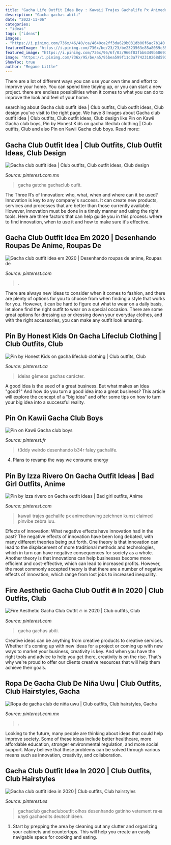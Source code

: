 ```yaml
---
title: "Gacha Life Outfit Idea Boy : Kawaii Trajes Gachalife Px Animedrawing Zeichnen Kunst Claimed Pinvibe Zebra Lưu"
description: "Gacha gachas abiti"
date: "2022-11-06"
categories:
- "ideas"
tags: ["ideas"]
images:
- "https://i.pinimg.com/736x/46/40/ca/4640ca2ff3da629b031db06f6ac7b140.jpg"
featuredImage: "https://i.pinimg.com/736x/be/23/23/be2323563e85a8059c35e2721e4565c9.jpg"
featured_image: "https://i.pinimg.com/736x/96/6f/03/966f03fbb6349b586938bb09125eb888.jpg"
image: "https://i.pinimg.com/736x/95/be/a5/95bea599f11c3a7742310268d593b037.jpg"
ShowToc: true
author: "Megane Little"
---
```



There are a lot of different ways you can use your own time and effort to improve your home. You can spend time tidying up, or you can start a new project. there are endless possibilities when it comes to what you can do to improve the look and feel of your home.

	

		
searching about Gacha club outfit idea | Club outfits, Club outfit ideas, Club design you've visit to the right page. We have 8 Images about Gacha club outfit idea | Club outfits, Club outfit ideas, Club design like Pin on Kawii Gacha club boys, Pin by Honest Kids on gacha lifeclub clothing | Club outfits, Club and also Pin on Kawii Gacha club boys. Read more:
		
    
## Gacha Club Outfit Idea | Club Outfits, Club Outfit Ideas, Club Design

<img loading=lazy src="https://i.pinimg.com/736x/1b/25/a4/1b25a487fafa52208e7106a703690c76.jpg" onerror="this.onerror=null;this.src='https://tse4.mm.bing.net/th?id=OIP.uMTPplFeHCDBwhFBa-cCEQHaHT&amp;pid=15.1';" alt="Gacha club outfit idea | Club outfits, Club outfit ideas, Club design">

_Source: pinterest.com.mx_

>gacha gatcha gachaclub oufit. 

	

The Three R’s of Innovation: who, what, when and where can it be used?
Innovation is key to any company's success. It can create new products, services and processes that are better than those currently available. However, innovation must be done in a timely manner and using the right tools. Here are three factors that can help guide you in this process: where to find innovation, when to use it and how to make sure it's effective.

    
## Gacha Club Outfit Idea Em 2020 | Desenhando Roupas De Anime, Roupas De

<img loading=lazy src="https://i.pinimg.com/736x/96/6f/03/966f03fbb6349b586938bb09125eb888.jpg" onerror="this.onerror=null;this.src='https://tse1.mm.bing.net/th?id=OIP.yCcoNjP5PtlGIzV4WdIxEQHaHS&amp;pid=15.1';" alt="Gacha club outfit idea em 2020 | Desenhando roupas de anime, Roupas de">

_Source: pinterest.com_

>. 

	

There are always new ideas to consider when it comes to fashion, and there are plenty of options for you to choose from when finding a style that works for you. However, it can be hard to figure out what to wear on a daily basis, let alone find the right outfit to wear on a special occasion. There are some great options for dressing up or dressing down your everyday clothes, and with the right accessories, you can make any outfit look amazing.

    
## Pin By Honest Kids On Gacha Lifeclub Clothing | Club Outfits, Club

<img loading=lazy src="https://i.pinimg.com/736x/be/23/23/be2323563e85a8059c35e2721e4565c9.jpg" onerror="this.onerror=null;this.src='https://tse2.mm.bing.net/th?id=OIP.BB7a97jx8KtbFRxPfvGDggHaGc&amp;pid=15.1';" alt="Pin by Honest Kids on gacha lifeclub clothing | Club outfits, Club">

_Source: pinterest.ca_

>ideias gêmeos gachas carácter. 

	

A good idea is the seed of a great business. But what makes an idea "good?" And how do you turn a good idea into a great business? This article will explore the concept of a "big idea" and offer some tips on how to turn your big idea into a successful reality.

    
## Pin On Kawii Gacha Club Boys

<img loading=lazy src="https://i.pinimg.com/736x/2e/31/a0/2e31a09c236145a87458fd3a0688e5ba.jpg" onerror="this.onerror=null;this.src='https://tse2.mm.bing.net/th?id=OIP.JkMpJAYgivFcw_w0-dwTQgHaIc&amp;pid=15.1';" alt="Pin on Kawii Gacha club boys">

_Source: pinterest.fr_

>t3ddy weirdo desenhando b34r faley gachalife. 

	

4. Plans to revamp the way we consume energy 

    
## Pin By Izza Rivero On Gacha Outfit Ideas | Bad Girl Outfits, Anime

<img loading=lazy src="https://i.pinimg.com/736x/d8/49/8e/d8498e30b53cba7398332aca8f340e54.jpg" onerror="this.onerror=null;this.src='https://tse4.mm.bing.net/th?id=OIP.Xedd11jHxRaJSYmDY-nvywHaL7&amp;pid=15.1';" alt="Pin by Izza rivero on Gacha outfit ideas | Bad girl outfits, Anime">

_Source: pinterest.com_

>kawaii trajes gachalife px animedrawing zeichnen kunst claimed pinvibe zebra lưu. 

	

Effects of innovation: What negative effects have innovation had in the past?
The negative effects of innovation have been long debated, with many different theories being put forth. One theory is that innovation can lead to the displacement of more traditional methods and technologies, which in turn can have negative consequences for society as a whole. Another theory is that innovations can help businesses become more efficient and cost-effective, which can lead to increased profits. However, the most commonly accepted theory is that there are a number of negative effects of innovation, which range from lost jobs to increased inequality.

    
## Fire Aesthetic Gacha Club Outfit 🔥 In 2020 | Club Outfits, Club

<img loading=lazy src="https://i.pinimg.com/736x/de/d4/b8/ded4b8f7be516e543cd75c04a1dfdf41.jpg" onerror="this.onerror=null;this.src='https://tse2.mm.bing.net/th?id=OIP.-4OkkpaWzgevH8LEUjJAagHaGI&amp;pid=15.1';" alt="Fire Aesthetic Gacha Club Outfit 🔥 in 2020 | Club outfits, Club">

_Source: pinterest.com_

>gacha gachas abiti. 

	

Creative ideas can be anything from creative products to creative services. Whether it's coming up with new ideas for a project or coming up with new ways to market your business, creativity is key. And when you have the right tools and advice to help you get there, creativity is on the rise. That's why we're proud to offer our clients creative resources that will help them achieve their goals.

    
## Ropa De Gacha Club De Niña Uwu | Club Outfits, Club Hairstyles, Gacha

<img loading=lazy src="https://i.pinimg.com/736x/95/be/a5/95bea599f11c3a7742310268d593b037.jpg" onerror="this.onerror=null;this.src='https://tse3.mm.bing.net/th?id=OIP.dWPEQ99YHA900-uliIs14AHaHY&amp;pid=15.1';" alt="Ropa de gacha club de niña uwu | Club outfits, Club hairstyles, Gacha">

_Source: pinterest.com.mx_

>. 

	

Looking to the future, many people are thinking about ideas that could help improve society. Some of these ideas include better healthcare, more affordable education, stronger environmental regulation, and more social support. Many believe that these problems can be solved through various means such as innovation, creativity, and collaboration.

    
## Gacha Club Outfit Idea In 2020 | Club Outfits, Club Hairstyles

<img loading=lazy src="https://i.pinimg.com/736x/46/40/ca/4640ca2ff3da629b031db06f6ac7b140.jpg" onerror="this.onerror=null;this.src='https://tse2.mm.bing.net/th?id=OIP.FEVwhKdLh8y74EHKArEpFwHaHV&amp;pid=15.1';" alt="Gacha club outfit idea in 2020 | Club outfits, Club hairstyles">

_Source: pinterest.es_

>gachaclub gachacluboutfit olhos desenhando gatinho vetement гача клуб gachaedits deutschideen. 

	

1. Start by prepping the area by cleaning out any clutter and organizing your cabinets and countertops. This will help you create an easily navigable space for cooking and eating.


